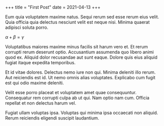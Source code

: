 +++
title = "First Post"
date = 2021-04-13
+++

Eum quia voluptatem maxime natus. Sequi rerum sed esse rerum eius velit. Quia officia quia delectus nesciunt velit est neque nisi. Minima quaerat adipisci soluta porro.

$\alpha + \beta = \gamma$

<!-- more -->

Voluptatibus maiores maxime minus facilis sit harum vero et. Et rerum corrupti rerum deserunt optio. Accusantium assumenda quo libero animi quod ex. Aliquid dolor recusandae aut sunt eaque. Dolore quis eius aliquid fugiat itaque expedita temporibus.

Et id vitae dolores. Delectus nemo iure non qui. Minima deleniti illo rerum. Aut reiciendis est id. Ut nemo omnis alias voluptates. Explicabo cum fugit est qui odio maxime deleniti.

Velit esse porro placeat et voluptatem amet quae consequuntur. Consequatur rem corrupti culpa ab ut qui. Nam optio nam cum. Officia repellat et non delectus harum vel.

Fugiat ullam voluptas ipsa. Voluptas qui minima ipsa occaecati non aliquid. Rerum reiciendis eligendi suscipit laudantium.
